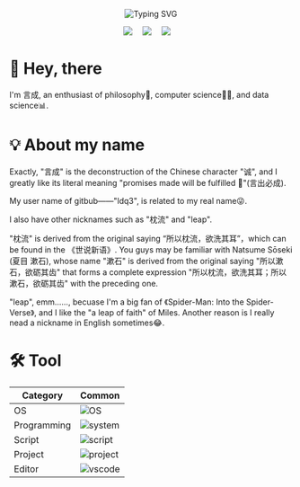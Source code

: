 <div align="center">

![Typing SVG](https://readme-typing-svg.demolab.com?font=Ma+Shan+Zheng&pause=100&color=FFFFFF&center=true&vCenter=true&multiline=true&repeat=false&random=false&width=435&height=70&lines=%E9%A1%BA%E5%8A%BF%E5%A0%AA%E9%81%BF%E7%BA%AA%E7%AE%97%E7%A5%B8%EF%BC%8C;%E9%80%86%E8%A1%8C%E6%96%B9%E5%BE%97%E4%BC%9A%E5%85%83%E5%8A%9F%E3%80%82)

</div>

<div align="center">
<a href="https://ldq3.github.io/"><img src="https://img.shields.io/badge/言成-Blog-8c36db" /></a>&emsp;
<a href="https://space.bilibili.com/178501786"><img src="https://img.shields.io/badge/枕流不请自来-Bilibili-ff69b4" /></a>&emsp;
<a href="mailto:dequan_li.cn@outlook.com6"><img src="https://img.shields.io/badge/dequan_li.cn-Email-blue" /></a>&emsp;

</div>

# 👋 Hey, there 
I'm 言成, an enthusiast of philosophy🤔, computer science👨‍💻, and data science📊. 

# 💡 About my name 

Exactly, "言成" is the deconstruction of the Chinese character "诚", and I greatly like its literal meaning "promises made will be fulfilled 🌟"(言出必成).

My user name of gitbub——"ldq3", is related to my real name😜.

I also have other nicknames such as "枕流" and "leap". 

"枕流" is derived from the original saying “所以枕流，欲洗其耳”，which can be found in the 《世说新语》. You guys may be familiar with Natsume Sōseki (夏目 漱石), whose name "漱石" is derived from the original saying "所以漱石，欲砺其齿" that forms a complete expression "所以枕流，欲洗其耳；所以漱石，欲砺其齿" with the preceding one.

"leap", emm……, becuase I'm a big fan of 《Spider-Man: Into the Spider-Verse》, and I like the "a leap of faith" of Miles. Another reason is I really nead a nickname in English sometimes😂.

# 🛠️ Tool
| Category  | Common |
| --- | --- |
| OS | ![OS](https://skillicons.dev/icons?i=windows,linux) |
| Programming | ![system](https://skillicons.dev/icons?i=c,cpp,rust) |
| Script | ![script](https://skillicons.dev/icons?i=bash,py,matlab) |
| Project | ![project](https://skillicons.dev/icons?i=docker,git,github) |
| Editor | ![vscode](https://skillicons.dev/icons?i=vscode,obsidian,vim) | 